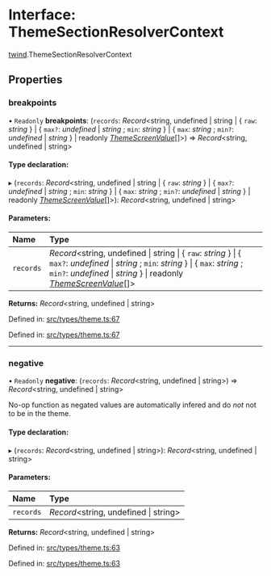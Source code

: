 # Interface: ThemeSectionResolverContext

[twind](../modules/twind.md).ThemeSectionResolverContext

## Properties

### breakpoints

• `Readonly` **breakpoints**: (`records`: *Record*<string, undefined \| string \| { `raw`: *string*  } \| { `max?`: *undefined* \| *string* ; `min`: *string*  } \| { `max`: *string* ; `min?`: *undefined* \| *string*  } \| readonly [*ThemeScreenValue*](../modules/twind.md#themescreenvalue)[]\>) => *Record*<string, undefined \| string\>

#### Type declaration:

▸ (`records`: *Record*<string, undefined \| string \| { `raw`: *string*  } \| { `max?`: *undefined* \| *string* ; `min`: *string*  } \| { `max`: *string* ; `min?`: *undefined* \| *string*  } \| readonly [*ThemeScreenValue*](../modules/twind.md#themescreenvalue)[]\>): *Record*<string, undefined \| string\>

#### Parameters:

Name | Type |
:------ | :------ |
`records` | *Record*<string, undefined \| string \| { `raw`: *string*  } \| { `max?`: *undefined* \| *string* ; `min`: *string*  } \| { `max`: *string* ; `min?`: *undefined* \| *string*  } \| readonly [*ThemeScreenValue*](../modules/twind.md#themescreenvalue)[]\> |

**Returns:** *Record*<string, undefined \| string\>

Defined in: [src/types/theme.ts:67](https://github.com/gojutin/twind/blob/8f04bb3/src/types/theme.ts#L67)

Defined in: [src/types/theme.ts:67](https://github.com/gojutin/twind/blob/8f04bb3/src/types/theme.ts#L67)

___

### negative

• `Readonly` **negative**: (`records`: *Record*<string, undefined \| string\>) => *Record*<string, undefined \| string\>

No-op function as negated values are automatically infered and do _not_ not to be in the theme.

#### Type declaration:

▸ (`records`: *Record*<string, undefined \| string\>): *Record*<string, undefined \| string\>

#### Parameters:

Name | Type |
:------ | :------ |
`records` | *Record*<string, undefined \| string\> |

**Returns:** *Record*<string, undefined \| string\>

Defined in: [src/types/theme.ts:63](https://github.com/gojutin/twind/blob/8f04bb3/src/types/theme.ts#L63)

Defined in: [src/types/theme.ts:63](https://github.com/gojutin/twind/blob/8f04bb3/src/types/theme.ts#L63)
